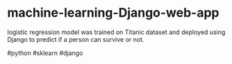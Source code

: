 # machine-learning-Django-web-app
logistic regression model was trained on Titanic dataset
and deployed using Django to predict if a person can survive or not.

#python
#sklearn
#django
